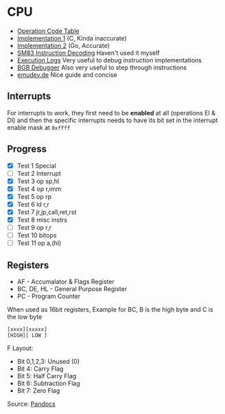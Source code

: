 # CPU
- [Operation Code Table](https://izik1.github.io/gbops/index.html)
- [Implementation 1](https://github.com/CTurt/Cinoop/blob/master/source/cpu.c) (C, Kinda inaccurate)
- [Implementation 2](https://github.com/HFO4/gameboy.live/blob/master/gb/opcodes.go) (Go, Accurate)
- [SM83 Instruction Decoding](https://cdn.discordapp.com/attachments/465586075830845475/742438340078469150/SM83_decoding.pdf) Haven't used it myself
- [Execution Logs](https://github.com/wheremyfoodat/Gameboy-logs) Very useful to debug instruction implementations
- [BGB Debugger](https://bgb.bircd.org/) Also very useful to step through instructions
- [emudev.de](http://emudev.de/gameboy-emulator/interrupts-and-timers/) Nice guide and  concise

## Interrupts
For interrupts to work, they first need to be **enabled** at all (operations EI & DI) and then the specific interrupts needs to have its bit set in the interrupt enable mask at `0xffff`



## Progress
- [X] Test 1 Special
- [ ] Test 2 Interrupt
- [X] Test 3 op sp,hl
- [X] Test 4 op r,imm
- [X] Test 5 op rp
- [X] Test 6 ld r,r
- [X] Test 7 jr,jp,call,ret,rst
- [X] Test 8 misc instrs
- [ ] Test 9 op r,r
- [ ] Test 10 bitops
- [ ] Test 11 op a,(hl)

## Registers
- AF - Accumalator & Flags Register
- BC, DE, HL - General Purpose Register
- PC - Program Counter

When used as 16bit registers, Example for BC, B is the high byte and C is the low byte
```
[xxxx][xxxxx]
[HIGH][ LOW ]
```

F Layout:
- Bit 0,1,2,3: Unused (0)
- Bit 4: Carry Flag
- Bit 5: Half Carry Flag
- Bit 6: Subtraction Flag
- Bit 7: Zero Flag

Source: [Pandocs](https://gbdev.io/pandocs/CPU_Registers_and_Flags.html)
